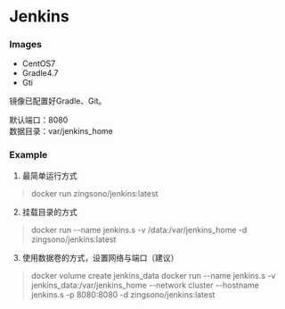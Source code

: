 # Jenkins 



### Images

- CentOS7
- Gradle4.7
- Gti

镜像已配置好Gradle、Git。

默认端口：8080   
数据目录：var/jenkins_home 


### Example

1. 最简单运行方式
> docker run zingsono/jenkins:latest

2. 挂载目录的方式
> docker run --name jenkins.s -v /data:/var/jenkins_home -d zingsono/jenkins:latest

3. 使用数据卷的方式，设置网络与端口（建议）
> docker volume create jenkins_data
> docker run --name jenkins.s -v jenkins_data:/var/jenkins_home --network cluster --hostname jenkins.s -p 8080:8080 -d zingsono/jenkins:latest

